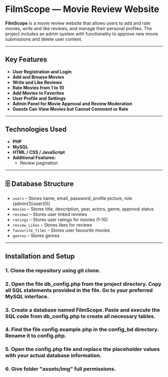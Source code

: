 # FilmScope — Movie Review Website

**FilmScope** is a movie review website that allows users to add and rate movies, write and like reviews, and manage their personal profiles. The project includes an admin system with functionality to approve new movie submissions and delete user content.

---

## Key Features

- **User Registration and Login**
- **Add and Browse Movies**
- **Write and Like Reviews**
- **Rate Movies from 1 to 10**
- **Add Movies to Favorites**
- **User Profile and Settings**
- **Admin Panel for Movie Approval and Review Moderation**
- **Guests Can View Movies but Cannot Comment or Rate**

---

## Technologies Used

- **PHP**  
- **MySQL**  
- **HTML / CSS / JavaScript**  
- **Additional Features:**
  - Review pagination
---

## 🗄️ Database Structure

- `users` – Stores name, email, password, profile picture, role (admin(1)/user(0))
- `movies` – Stores title, description, year, actors, genre, approval status
- `reviews` – Stores user  linked reviews 
- `ratings` – Stores user ratings for movies (1–10)
- `review_Likes` – Stores likes for reviews
- `favourite_films` – Stores user favourite movies
- `genres` – Stores genres

---

## Installation and Setup


### 1. Clone the repository using git clone.

### 2. Open the file db_config.php from the project directory. Copy all SQL statements provided in the file. Go to your preferred MySQL interface.

### 3. Create a database named FilmScope. Paste and execute the SQL code from db_config.php to create all necessary tables.

### 4. Find the file config.example.php in the config_bd directory. Rename it to config.php.

### 5. Open the config.php file and replace the placeholder values with your actual database information.

### 6. Give folder "assets/img" full permissions.

